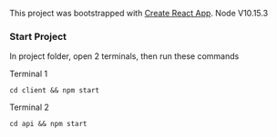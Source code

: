 This project was bootstrapped with [Create React App](https://github.com/facebook/create-react-app).
Node V10.15.3

### Start Project

In project folder, open 2 terminals, then run these commands

Terminal 1

```
cd client && npm start

```

Terminal 2

```
cd api && npm start
```
